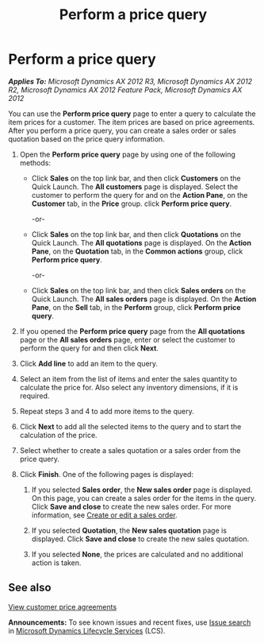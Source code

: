 ﻿---
title: Perform a price query
TOCTitle: Perform a price query
ms:assetid: 117353c9-98ee-48dc-8edb-53e8843100bc
ms:mtpsurl: https://technet.microsoft.com/en-us/library/Hh271454(v=AX.60)
ms:contentKeyID: 36384086
ms.date: 04/18/2014
mtps_version: v=AX.60
f1_keywords:
- EPPriceQuery
- EPPriceQueryInfo
---

# Perform a price query 


_**Applies To:** Microsoft Dynamics AX 2012 R3, Microsoft Dynamics AX 2012 R2, Microsoft Dynamics AX 2012 Feature Pack, Microsoft Dynamics AX 2012_

You can use the **Perform price query** page to enter a query to calculate the item prices for a customer. The item prices are based on price agreements. After you perform a price query, you can create a sales order or sales quotation based on the price query information.

1.  Open the **Perform price query** page by using one of the following methods:
    
      - Click **Sales** on the top link bar, and then click **Customers** on the Quick Launch. The **All customers** page is displayed. Select the customer to perform the query for and on the **Action Pane**, on the **Customer** tab, in the **Price** group. click **Perform price query**.
        
        \-or-
    
      - Click **Sales** on the top link bar, and then click **Quotations** on the Quick Launch. The **All quotations** page is displayed. On the **Action Pane**, on the **Quotation** tab, in the **Common actions** group, click **Perform price query**.
        
        \-or-
    
      - Click **Sales** on the top link bar, and then click **Sales orders** on the Quick Launch. The **All sales orders** page is displayed. On the **Action Pane**, on the **Sell** tab, in the **Perform** group, click **Perform price query**.

2.  If you opened the **Perform price query** page from the **All quotations** page or the **All sales orders** page, enter or select the customer to perform the query for and then click **Next**.

3.  Click **Add line** to add an item to the query.

4.  Select an item from the list of items and enter the sales quantity to calculate the price for. Also select any inventory dimensions, if it is required.

5.  Repeat steps 3 and 4 to add more items to the query.

6.  Click **Next** to add all the selected items to the query and to start the calculation of the price.

7.  Select whether to create a sales quotation or a sales order from the price query.

8.  Click **Finish**. One of the following pages is displayed:
    
    1.  If you selected **Sales order**, the **New sales order** page is displayed. On this page, you can create a sales order for the items in the query. Click **Save and close** to create the new sales order. For more information, see [Create or edit a sales order](create-or-edit-a-sales-order.md).
    
    2.  If you selected **Quotation**, the **New sales quotation** page is displayed. Click **Save and close** to create the new sales quotation.
    
    3.  If you selected **None**, the prices are calculated and no additional action is taken.

## See also

[View customer price agreements](view-customer-price-agreements.md)

  
**Announcements:** To see known issues and recent fixes, use [Issue search](http://go.microsoft.com/fwlink/?linkid=389258) in [Microsoft Dynamics Lifecycle Services](http://go.microsoft.com/fwlink/?linkid=306505) (LCS).

